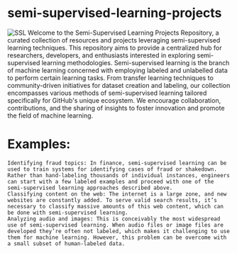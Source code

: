 # semi-supervised-learning-projects
![SSL](https://miro.medium.com/v2/resize:fit:1400/0*pBbvLkyhoyLYpFFV)
Welcome to the Semi-Supervised Learning Projects Repository, a curated collection of resources and projects leveraging semi-supervised learning techniques. This repository aims to provide a centralized hub for researchers, developers, and enthusiasts interested in exploring semi-supervised learning methodologies. Semi-supervised learning is the branch of machine learning concerned with employing labeled and unlabelled data to perform certain learning tasks.
From transfer learning techniques to community-driven initiatives for dataset creation and labeling, our collection encompasses various methods of semi-supervised learning tailored specifically for GitHub's unique ecosystem. We encourage collaboration, contributions, and the sharing of insights to foster innovation and promote the field of machine learning.

# Examples:
    Identifying fraud topics: In finance, semi-supervised learning can be used to train systems for identifying cases of fraud or shakedown. Rather than hand-labeling thousands of individual instances, engineers can start with a few labeled examples and proceed with one of the semi-supervised learning approaches described above.
    Classifying content on the web: The internet is a large zone, and new websites are constantly added. To serve valid search results, it’s necessary to classify massive amounts of this web content, which can be done with semi-supervised learning.
    Analyzing audio and images: This is conceivably the most widespread use of semi-supervised learning. When audio files or image files are developed they’re often not labeled, which makes it challenging to use them for machine learning. However, this problem can be overcome with a small subset of human-labeled data.


